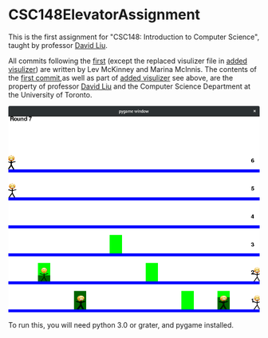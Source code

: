 # CSC148ElevatorAssignment
This is the first assignment for "CSC148: Introduction to Computer Science", taught by professor [David Liu](https://www.cs.toronto.edu/~david/).

All commits following the [first](https://github.com/CaptainLeviathan/CSC148ElevatorAssignmnt/commit/f0375238b5e57a0e688da16c969ebb2f4cf06c77) (except the replaced visulizer file in [added visulizer](https://github.com/CaptainLeviathan/CSC148ElevatorAssignment/commit/d676b1e35b69059bc34eaed8072758e121d50e35))
are written by Lev McKinney and Marina McInnis. The contents of the [first commit](https://github.com/CaptainLeviathan/CSC148ElevatorAssignmnt/commit/f0375238b5e57a0e688da16c969ebb2f4cf06c77),as well as part of [added visulizer](https://github.com/CaptainLeviathan/CSC148ElevatorAssignment/commit/d676b1e35b69059bc34eaed8072758e121d50e35) see above, are the property of professor [David Liu](https://www.cs.toronto.edu/~david/) and the Computer Science Department at the University of Toronto.

![Elevator Simulator](https://github.com/CaptainLeviathan/CSC148ElevatorAssignment/blob/master/running_simulation.png)

To run this, you will need python 3.0 or grater, and pygame installed.
